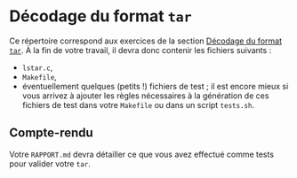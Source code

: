 # Décodage du format `tar`

Ce répertoire correspond aux exercices de la section
[Décodage du format `tar`](https://www.fil.univ-lille1.fr/~hym/e/pds/tp/tdfs1-cmd.html#tar).
À la fin de votre travail, il devra donc contenir les fichiers
suivants :

- `lstar.c`,
- `Makefile`,
- éventuellement quelques (petits !) fichiers de test ; il est
  encore mieux si vous arrivez à ajouter les règles nécessaires à la
  génération de ces fichiers de test dans votre `Makefile` ou dans
  un script `tests.sh`.

## Compte-rendu

Votre `RAPPORT.md` devra détailler ce que vous avez effectué comme
tests pour valider votre `tar`.
